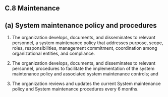 C.8 Maintenance
------------
## (a) System maintenance policy and procedures

1.	The organization develops, documents, and disseminates to relevant personnel, a system maintenance policy that addresses purpose, scope, roles, responsibilities, management commitment, coordination among organizational entities, and compliance.

2.	The organization develops, documents, and disseminates to relevant personnel, procedures to facilitate the implementation of the system maintenance policy and associated system maintenance controls; and

3.	The organization reviews and updates the current System maintenance policy and System maintenance procedures every 6 months.

